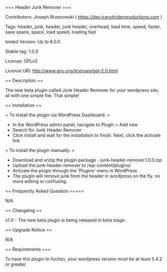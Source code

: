 === Header Junk Remover ===

Contributors: Joseph Brzezowski ( https://dev.transitriderproductions.com )

Tags: header, junk, header, junk header, overhead, load time, speed, faster, save space, space, load speed, loading fast

tested Version: Up to 6.0.0

Stable tag: 1.0.0

License: GPLv3

License URI: http://www.gnu.org/licenses/gpl-2.0.html

== Description ==


The new beta plugin called Junk Header Remover for your wordpress site, all with one simple file. That simple!


== Installation ==


= To install the plugin via WordPress Dashboard: =
* In the WordPress admin panel, navigate to Plugin > Add new
* Search for Junk Header Remover
* Click install and wait for the installation to finish. Next, click the activate link

= To install the plugin manually: =
* Download and unzip the plugin package - junk-header-remover.1.0.0.zip
* Upload the junk-header-remover to /wp-content/plugins/
* Activate the plugin through the 'Plugins' menu in WordPress
* The plugin will remove junk from the header in wordpress on the fly. no more editing or confusing.


== Frequently Asked Question =====

N/A


== Changelog ==

v1.0  - The new beta plugin is being released in beta stage.


== Upgrade Notice ==

N/A

== Requirements ===


To have this plugin to fuction, your wordpress version must be at least 5.4.2 or greater.
